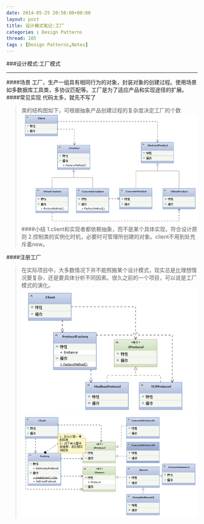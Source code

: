 ```yaml
---
date: 2014-05-25 20:58:00+00:00
layout: post
title: 设计模式笔记:工厂
categories : Design Patterns
thread: 105
tags : [Design Patterns,Notes]
---
```


###设计模式:工厂模式
***
####场景
工厂，生产一组具有相同行为的对象，封装对象的创建过程。使用场景如多数据库工具类，多协议匹配等。工厂是为了适应产品和实现途径的扩展。
####常见实现
代码太多，就先不写了
>类的结构图如下，可根据抽象产品创建过程的复杂度决定工厂的个数
![结构](/album/Screencap/factory1.jpg)
####小结
1.client和实现者都依赖抽象，而不是某个具体实现，符合设计原则
2.控制类的实例化时机，必要时可管理所创建的对象。client不用到处充斥着new。

####注册工厂
>在实际项目中，大多数情况下并不能照搬某个设计模式，现实总是比理想情况要复杂，还是要具体分析不同因素。很久之前的一个项目，可以说是工厂模式的演化。
![](/album/Screencap/factory2.jpg)
![](/album/Screencap/factory3.jpg)